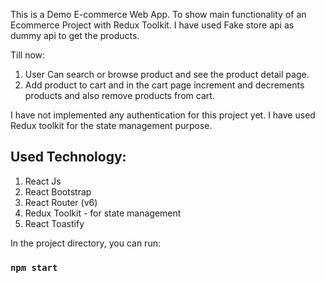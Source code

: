 This is a Demo E-commerce Web App. To show main functionality of an Ecommerce Project with Redux Toolkit. I have used Fake store api as dummy api to get the products.

Till now:
1. User Can search or browse product and see the product detail page. 
2. Add product to cart and in the cart page increment and decrements products and also remove products from cart.

I have not implemented any authentication for this project yet. I have used Redux toolkit for the state management purpose.

## Used Technology:

1. React Js
2. React Bootstrap
3. React Router (v6)
4. Redux Toolkit - for state management
5. React Toastify

In the project directory, you can run:

### `npm start`
